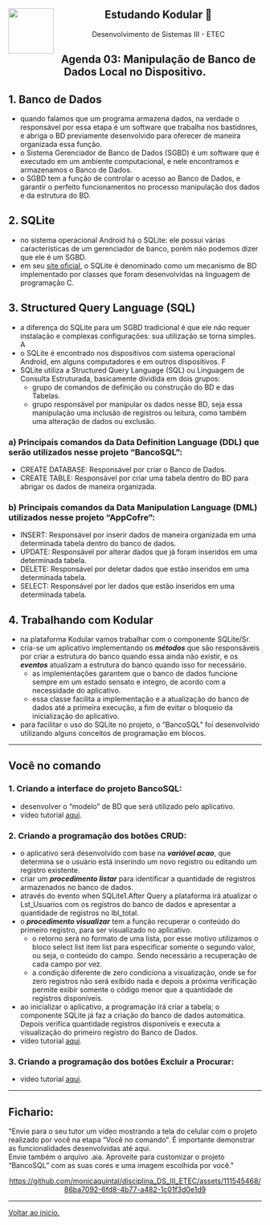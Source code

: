 <div align="center">
<a href="https://github.com/monicaquintal" target="_blank"><img align="left" height="90" src="https://www.svgrepo.com/show/477093/mobile-phone-signal.svg" /></a> 
<h2>Estudando Kodular 🤳</h2>
<p>Desenvolvimento de Sistemas III - ETEC</p>
</div>

<div id="agenda01" align="center">
<h2>Agenda 03: Manipulação de Banco de Dados Local no Dispositivo.</h2>
</div>

## 1. Banco de Dados

- quando falamos que um programa armazena dados, na verdade o responsável por essa etapa é um software que trabalha nos bastidores, e abriga o BD previamente desenvolvido para oferecer de maneira organizada essa função.
- o Sistema Gerenciador de Banco de Dados (SGBD) é um software que é executado em um ambiente computacional, e nele encontramos e armazenamos o Banco de Dados.
- o SGBD tem a função de controlar o acesso ao Banco de Dados, e garantir o perfeito funcionamentos no processo manipulação dos dados e da estrutura do BD.

## 2. SQLite

- no sistema operacional Android há o SQLite: ele possui várias características de um gerenciador de banco, porém não podemos dizer que ele é um SGBD. 
- em seu [site oficial](https://www.sqlite.org/index.html), o SQLite é denominado como um mecanismo de BD implementado por classes que foram desenvolvidas na linguagem de programação C.

## 3. Structured Query Language (SQL)

- a diferença do SQLite para um SGBD tradicional é que ele não
requer instalação e complexas configurações: sua utilização se torna simples. A
- o SQLite é encontrado nos dispositivos com sistema operacional
Android, em alguns computadores e em outros dispositivos. F
- SQLite utiliza a Structured Query Language (SQL) ou Linguagem de Consulta Estruturada, basicamente dividida em dois grupos:
  - grupo de comandos de definição ou construção do BD e das Tabelas.
  - grupo responsável por manipular os dados nesse BD, seja essa manipulação uma inclusão de registros ou leitura, como também uma alteração de dados ou exclusão.

### a) Principais comandos da Data Definition Language (DDL) que serão utilizados nesse projeto “BancoSQL”:
- CREATE DATABASE: Responsável por criar o Banco de Dados.
- CREATE TABLE: Responsável por criar uma tabela dentro do BD para abrigar os dados de maneira organizada.

### b) Principais comandos da Data Manipulation Language (DML) utilizados nesse projeto “AppCofre”:
- INSERT: Responsável por inserir dados de maneira organizada em uma determinada tabela dentro do banco de dados.
- UPDATE: Responsável por alterar dados que já foram inseridos em uma determinada tabela.
- DELETE: Responsável por deletar dados que estão inseridos em uma determinada tabela.
- SELECT: Responsável por ler dados que estão inseridos em uma determinada tabela. 

## 4. Trabalhando com Kodular

- na plataforma Kodular vamos trabalhar com o componente SQLite/Sr.
- cria-se um aplicativo implementando os ***métodos*** que são responsáveis por criar a estrutura do banco quando essa ainda não existir, e os ***eventos*** atualizam a estrutura do banco quando isso for necessário. 
  - as implementações garantem que o banco de dados funcione sempre em um estado sensato e integro, de acordo com a necessidade do aplicativo.
  - essa classe facilita a implementação e a atualização do banco de dados até a primeira execução, a fim de evitar o bloqueio da inicialização do aplicativo.
- para facilitar o uso do SQLite no projeto, o “BancoSQL” foi desenvolvido utilizando alguns conceitos de programação em blocos.

---

## Você no comando

### 1. Criando a interface do projeto BancoSQL:
- desenvolver o “modelo” de BD que será utilizado pelo aplicativo.
- vídeo tutorial [aqui](https://www.youtube.com/watch?v=l50pnUcSL2g).

### 2. Criando a programação dos botões CRUD:
- o aplicativo será desenvolvido com base na ***variável acao***, que determina se o usuário está inserindo um novo registro ou editando um registro existente.
-  criar um ***procedimento listar*** para identificar a quantidade de registros armazenados no banco de dados. 
- através do evento when SQLite1.After Query a plataforma irá atualizar o Lst_Usuarios com os registros do banco de dados e apresentar a quantidade de registros no lbl_total.
- o ***procedimento visualizar*** tem a função recuperar o conteúdo do primeiro registro, para ser visualizado no aplicativo. 
  - o retorno será no formato de uma lista, por esse motivo utilizamos o bloco select list item list para especificar somente o segundo valor, ou seja, o conteúdo do campo. Sendo necessário a recuperação de cada campo por vez. 
  - a condição diferente de zero condiciona a visualização, onde se for zero registros não será exibido nada e depois a próxima verificação permite exibir somente o código menor que a quantidade de registros disponíveis. 
- ao inicializar o aplicativo, a programação irá criar a tabela; o componente SQLite já faz a criação do banco de dados automática. Depois verifica quantidade registros disponíveis e executa a visualização do primeiro registro do Banco de Dados. 
- vídeo tutorial [aqui](https://www.youtube.com/watch?v=xCeS3Y9khHw).

### 3. Criando a programação dos botões Excluir a Procurar:
- vídeo tutorial [aqui](https://www.youtube.com/watch?v=fC4QNxk_djU).

---

## Fichario:

"Envie para o seu tutor um vídeo mostrando a tela do celular com o projeto realizado por você na etapa “Você no comando”. É importante demonstrar as funcionalidades desenvolvidas até aqui.
<br>
Envie também o arquivo .aia. Aproveite para customizar o projeto “BancoSQL” com as suas cores e uma imagem escolhida por você."

<div align="center">
  
https://github.com/monicaquintal/disciplina_DS_III_ETEC/assets/111545468/86ba7092-6fd8-4b77-a482-1c01f3d0e1d9

</div>

--- 

[Voltar ao início.](https://github.com/monicaquintal/disciplina_DS_III_ETEC)

